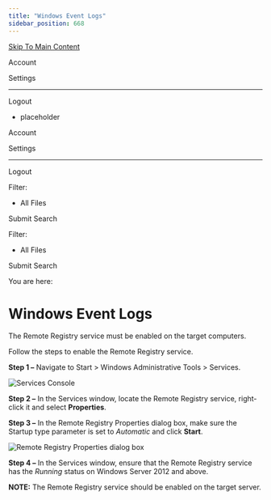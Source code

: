 ```yaml
---
title: "Windows Event Logs"
sidebar_position: 668
---
```


[Skip To Main Content](#)

Account

Settings

---

Logout

* placeholder

Account

Settings

---

Logout

Filter: 

* All Files

Submit Search

Filter: 

* All Files

Submit Search

You are here:

# Windows Event Logs

The Remote Registry service must be enabled on the target computers.

Follow the steps to enable the Remote Registry service.

**Step 1 –** Navigate to Start \> Windows Administrative Tools \> Services.

![Services Console](../static/img/Auditor/Images/Auditor/ManualConfig/ManualConfig_GenEvents_RemoteRegistry2016.png "Services Console")

**Step 2 –** In the Services window, locate the Remote Registry service, right-click it and select **Properties**.

**Step 3 –**  In the Remote Registry Properties dialog box, make sure the Startup type parameter is set to *Automatic* and click **Start**.

![Remote Registry Properties dialog box](../static/img/Auditor/Images/Auditor/ManualConfig/ManualConfig_GenEvents_RemoteRegistry_Start2016.png "Remote Registry Properties dialog box")

**Step 4 –** In the Services window, ensure that the Remote Registry service has the *Running* status on Windows Server 2012 and above.

**NOTE:** The Remote Registry service should be enabled on the target server.